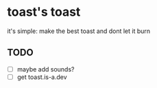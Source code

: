# toast's toast
it's simple: make the best toast and dont let it burn

## TODO
- [ ] maybe add sounds?
- [ ] get toast.is-a.dev